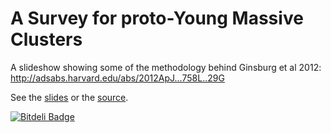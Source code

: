 A Survey for proto-Young Massive Clusters
=========================================

A slideshow showing some of the methodology behind Ginsburg et al 2012: http://adsabs.harvard.edu/abs/2012ApJ...758L..29G

See the [slides](http://keflavich.github.io/protoclusterslides/ModelOfClusterFormation.slides.html) or the [source](ModelOfClusterFormation.ipynb).

[![Bitdeli Badge](https://d2weczhvl823v0.cloudfront.net/keflavich/protoclusterslides/trend.png)](https://bitdeli.com/free "Bitdeli Badge")
